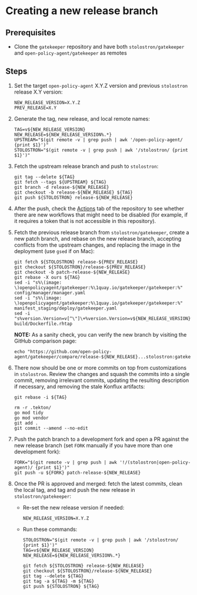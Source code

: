 # Creating a new release branch

## Prerequisites

- Clone the `gatekeeper` repository and have both `stolostron/gatekeeper` and
  `open-policy-agent/gatekeeper` as remotes

## Steps

1. Set the target `open-policy-agent` X.Y.Z version and previous `stolostron` release X.Y version:
   ```shell
   NEW_RELEASE_VERSION=X.Y.Z
   PREV_RELEASE=X.Y
   ```
2. Generate the tag, new release, and local remote names:
   ```shell
   TAG=v${NEW_RELEASE_VERSION}
   NEW_RELEASE=${NEW_RELEASE_VERSION%.*}
   UPSTREAM="$(git remote -v | grep push | awk '/open-policy-agent/ {print $1}')"
   STOLOSTRON="$(git remote -v | grep push | awk '/stolostron/ {print $1}')"
   ```
3. Fetch the upstream release branch and push to `stolostron`:
   ```shell
   git tag --delete ${TAG}
   git fetch --tags ${UPSTREAM} ${TAG}
   git branch -d release-${NEW_RELEASE}
   git checkout -b release-${NEW_RELEASE} ${TAG}
   git push ${STOLOSTRON} release-${NEW_RELEASE}
   ```
4. After the push, check the [Actions](https://github.com/stolostron/gatekeeper/actions) tab of the
   repository to see whether there are new workflows that might need to be disabled (for example, if
   it requires a token that is not accessible in this repository).
5. Fetch the previous release branch from `stolostron/gatekeeper`, create a new patch branch, and
   rebase on the new release branch, accepting conflicts from the upstream changes, and replacing
   the image in the deployment (use `gsed` if on Mac):
   ```shell
   git fetch ${STOLOSTRON} release-${PREV_RELEASE}
   git checkout ${STOLOSTRON}/release-${PREV_RELEASE}
   git checkout -b patch-release-${NEW_RELEASE}
   git rebase -X ours ${TAG}
   sed -i "s%\(image: \)openpolicyagent/gatekeeper:%\1quay.io/gatekeeper/gatekeeper:%" config/manager/manager.yaml
   sed -i "s%\(image: \)openpolicyagent/gatekeeper:%\1quay.io/gatekeeper/gatekeeper:%" manifest_staging/deploy/gatekeeper.yaml
   sed -i "s%version.Version=v[^\"]\+%version.Version=v${NEW_RELEASE_VERSION}%" build/Dockerfile.rhtap
   ```
   **NOTE:** As a sanity check, you can verify the new branch by visiting the GitHub comparison
   page:
   ```shell
   echo "https://github.com/open-policy-agent/gatekeeper/compare/release-${NEW_RELEASE}...stolostron:gatekeeper:release-${NEW_RELEASE}"
   ```
6. There now should be one or more commits on top from customizations in `stolostron`. Review the
   changes and squash the commits into a single commit, removing irrelevant commits, updating the
   resulting description if necessary, and removing the stale Konflux artifacts:
   ```shell
   git rebase -i ${TAG}
   ```
   ```shell
   rm -r .tekton/
   go mod tidy
   go mod vendor
   git add .
   git commit --amend --no-edit
   ```
7. Push the patch branch to a development fork and open a PR against the new release branch (set
   `FORK` manually if you have more than one development fork):
   ```shell
   FORK="$(git remote -v | grep push | awk '!/(stolostron|open-policy-agent)/ {print $1}')"
   git push -u ${FORK} patch-release-${NEW_RELEASE}
   ```
8. Once the PR is approved and merged: fetch the latest commits, clean the local tag, and tag and
   push the new release in `stolostron/gatekeeper`:

   - Re-set the new release version if needed:
     ```shell
     NEW_RELEASE_VERSION=X.Y.Z
     ```
   - Run these commands:

     ```shell
     STOLOSTRON="$(git remote -v | grep push | awk '/stolostron/ {print $1}')"
     TAG=v${NEW_RELEASE_VERSION}
     NEW_RELEASE=${NEW_RELEASE_VERSION%.*}

     git fetch ${STOLOSTRON} release-${NEW_RELEASE}
     git checkout ${STOLOSTRON}/release-${NEW_RELEASE}
     git tag --delete ${TAG}
     git tag -a ${TAG} -m ${TAG}
     git push ${STOLOSTRON} ${TAG}
     ```
